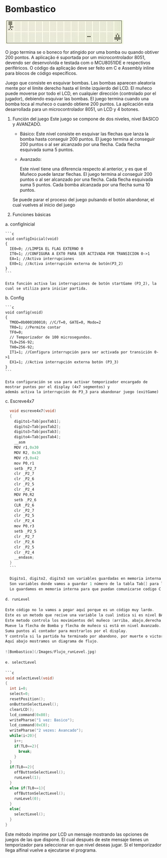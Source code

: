 # Bombastico

![Bombastico](/Images/Bombastico.jpg)

O jogo termina se o boneco for atingido por uma bomba ou quando obtiver 200 pontos. A aplicação é suportada por um 
microcontrolador 8051, devendo ser desenvolvida e testada com o MCU8051IDE e respectivos periféricos. O código da aplicação deve 
ser feito em C e Assembly inline para blocos de código específicos.

Juego que consiste en esquivar bombas. Las bombas aparecen aleatoria mente por el límite derecho hasta el límite izquierdo del LCD. 
El muñeco puede moverse por todo el LCD, en cualquier dirección (controlado por el jugador), debiendo esquivar las bombas. El juego
termina cuando una bomba toca al muñeco o cuando obtiene 200 puntos. La aplicación esta desarrollada para un microcontrolador 
8051, un LCD y 4 botones.

1. Función del juego
    Este juego se compone de dos niveles, nivel BASICO y AVANZADO.
    
    + Básico:
      Este nivel consiste en esquivar las flechas que lanza la bomba hasta conseguir 200 puntos.
      El juego termina al conseguir 200 puntos o al ser alcanzado por una flecha.
      Cada flecha esquivada suma 5 puntos.
      
    + Avanzado:
    
      Este nivel tiene una diferencia respecto al anterior, y es que el Muñeco puede lanzar flechas.
      El juego termina al conseguir 200 puntos o al ser alcanzado por una flecha.
      Cada flecha esquivada suma 5 puntos.
      Cada bomba alcanzada por una flecha suma 10 puntos.
      
    Se puede parar el proceso del juego pulsando el botón abandonar, el cual vuelves al inicio del juego
    
2. Funciones básicas

  a. configInicial
    
    ```c
    void configInicial(void)
    {
      IE0=0; //LIMPIA EL FLAG EXTERNO 0
      IT0=1; //CONFIGURA A EXT0 PARA SER ACTIVADA POR TRANSICION 0->1
      EA=1; //Activa interrupciones
      EX0=1; //Activa interrupción externa de botón(P3_2)
    }
    ```
    
    Esta función activa las interrupciones de botón startGame (P3_2), la cual se utiliza para iniciar partida.
    
  b. Config
  
    ```c
    void config(void)
    {
      TMOD=0b000100010; //C/T=0, GATE=0, Modo=2
      TR0=1; //Permite contar
      TF0=0;
      // Temporizador de 100 microsegundos.
      TL0=256-92;
      TH0=256-92;
      IT1=1; //Configura interrupción para ser activada por transición 0->1
      EX1=1; //Activa interrupción externa botón (P3_3)
    }
    ```
    
    Esta configuración se usa para activar temporizador encargado de mostrar puntos por el display (4x7 segmentos) y 
    además activa la interrupción de P3_3 para abandonar juego (exitGame)
  
  c. Escreve4x7
  
  ```c
    void escreve4x7(void)
    {
      digito1=Tab[posTab1];
      digito2=Tab[posTab2];
      digito3=Tab[posTab3];
      digito4=Tab[posTab4];
      __asm
      MOV r1,0x30
      MOV R2, 0x36
      MOV r3,0x42
      mov P0,r1
      setb _P2_7
      clr _P2_7
      clr _P2_6
      clr _P2_5
      clr _P2_4
      MOV P0,R2
      setb _P2_6
      CLR _P2_6
      clr _P2_7
      clr _P2_5
      clr _P2_4
      mov P0,r3
      setb _P2_5
      clr _P2_7
      clr _P2_6
      clr _P2_5
      clr _P2_4
      __endasm;
    }
    ```
    
    Digito1, digito2, digito3 son variables guardadas en memoria interna respectivamente en las direcciones 0x30, 0x36, 0x42.
    Son variables donde vamos a guardar 1 número de la tabla Tab[] para luego mostrarlos por el display.
    Lo guardamos en memoria interna para que puedan comunicarse codigo C con ASM
  
  d. runLevel
  
  Este código no lo vamos a pegar aquí porque es un código muy lardo.
  Este es un metodo que recive una variable la cual indica si es nivel BASICO o nivel AVANZADO.
  Este metodo controla los movimientos del muñeco (arriba, abajo,derecha, izquierda)
  Mueve la flecha de Bomba y flecha de muñeco si está en nivel Avanzado.
  Suma puntos al contador para mostrarlos por el display.
  Y controla si la partida ha terminado por abandono, por muerte o victoria.
  Aquí abajo mostramos un diagrama de flujo.
  
  ![Bombastico](/Images/Flujo_runLevel.jpg)
  
  e. selectLevel
  
  ```c
  void selectLevel(void)
  {
    int i=0;
    select=0;
    resetPosition();
    onButtonSelectLevel();
    clearLCD();
    lcd_command(0x80);
    writePharse("1 vez: Basico");
    lcd_command(0xC0);
    writePharse("2 vezes: Avancado");
    while(i<20){
      i++;
      if(TL0==2){
        break;
      }
    }
    if(TL0==2){
      offButtonSelectLevel();
      runLevel(1);
    }
    else if(TL0==1){
      offButtonSelectLevel();
      runLevel(0);
    }
    else{
      selectLevel();
    }
  }
  ```
  
  Este método imprime por LCD un mensaje mostrando las opciones de juegos de las que dispone.
  El cual después de este mensaje tienes un temporizador para seleccionar en que nivel deseas jugar.
  Si el temporizador llega alfinal vuelve a ejecutarse el programa.
